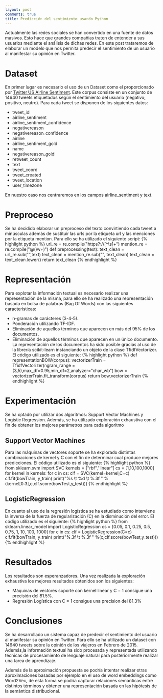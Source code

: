 ```yaml
---
layout: post
comments: true
title: Predicción del sentimiento usando Python
---
```


Actualmente las redes sociales se han convertido en una fuente de datos masivos.
Esto hace que grandes compañías traten de entender a sus usuarios mediante el análisis de dichas redes. 
En este post trataremos de elaborar un modelo que nos permita predecir el sentimiento de un usuario al manifestar su opinión en Twitter.

# Dataset
En primer lugar es necesario el uso de un Dataset como el proporcionado por [Twitter US Airline Sentiment](https://www.kaggle.com/crowdflower/twitter-airline-sentiment#database.sqlite).
Este corpus consiste en un conjunto de 14640 tweets etiquetados según el sentimiento del usuario (negativo, positivo, neutro).
Para cada tweet se disponen de los siguientes datos:
* tweet_id
* airline_sentiment
* airline_sentiment_confidence
* negativereason
* negativereason_confidence
* airline
* airline_sentiment_gold
* name
* negativereason_gold
* retweet_count
* text
* tweet_coord
* tweet_created
* tweet_location
* user_timezone

En nuestro caso nos centraremos en los campos airline_sentiment y text.

# Preproceso
Se ha decidido elaborar un preproceso del texto convirtiendo cada tweet a minúsculas además de sustituir las urls por la etiqueta url y las menciones por la etiqueta mention. Para ello se ha utilizado el siguiente script:
{% highlight python %}
url_re = re.compile("https?://[^\s]+")
mention_re = re.compile("@(\w+)")
def preprocessing(text):
    text_clean = url_re.sub("<url>",text)
    text_clean = mention_re.sub("<mention>", text_clean)
    text_clean = text_clean.lower()
    return text_clean 
{% endhighlight %}
    
# Representación 
Para explotar la información textual es necesario realizar una representación de la misma, para ello se ha realizado una representación basada en bolsa de palabras (Bag Of Words) con las siguientes características:
* n-gramas de carácteres (3-4-5).
* Ponderación utilizando TF-IDF.
* Eliminación de aquellos términos que aparecen en más del 95% de los documentos.
* Eliminación de aquellos términos que aparecen en un único documento.
La representación de los documentos ha sido posible gracias al uso de la librería scikit-learn instanciando un objeto de la clase TfidfVectorizer. El código utilizado es el siguiente:
{% highlight python %}
def representationBOW(corpus):
    vectorizerTrain = TfidfVectorizer(ngram_range = (3,5),max_df=0.95,min_df=2,analyzer="char_wb")
    bow = vectorizerTrain.fit_transform(corpus)
    return bow,vectorizerTrain
{% endhighlight %}
# Experimentación
Se ha optado por utilizar dos algoritmos: Support Vector Machines y Logistic Regression. Además, se ha utilizado exploración exhaustiva con el fin de obtener los mejores parámetros para cada algoritmo
## Support Vector Machines
Para las máquinas de vectores soporte se ha explorado distintas combinaciones de kernel y C con el fin de determinar cual produce mejores predicciones. El código utilizado es el siguiente:
{% highlight python %}
from sklearn.svm import SVC
kernels = ["rbf","linear"]
cs = [1,10,100,1000]
for kernel in kernels:
    for c in cs:
        clf = SVC(kernel=kernel,C=c)
        clf.fit(bowTrain, y_train)
        print("%s \t %d \t %.3f " %(kernel[0:3],c,clf.score(bowTest,y_test)))
{% endhighlight %}

## LogisticRegression
En cuanto al uso de la regresión logística se ha estudiado como interviene la inversa de la fuerza de regularización (C) en la disminución del error. El código utilizado es el siguiente:
{% highlight python %}
from sklearn.linear_model import LogisticRegression
cs = [0.05, 0.1, 0.25, 0.5, 0.75, 1, 10, 100, 1000]
for c in cs:
    clf = LogisticRegression(C=c)
    clf.fit(bowTrain, y_train)
    print("%.3f \t %.3f " %(c,clf.score(bowTest,y_test)))
{% endhighlight %}

# Resultados
Los resultados son esperanzadores. Una vez realizada la exploración exhaustiva los mejores resultados obtenidos son los siguientes:
* Máquinas de vectores soporte con kernel linear y C = 1 consigue una precisión del 81.5%.
* Regresión Logística con C = 1 consigue una precision del 81.3%
# Conclusiones
Se ha desarrollado un sistema capaz de predecir el sentimiento del usuario al manifestar su opinión en Twitter. Para ello se ha utilizado un dataset con 14640 tweets sobre la opinión de los viajeros en Febrero de 2015. Además,la información textual ha sido procesada y representada utilizando técnicas de procesamiento de lenguaje natural para posteriormente realizar una tarea de aprendizaje.

Además de la aproximación propuesta se podría intentar realizar otras aproximaciones basadas por ejemplo en el uso de word embeddings como Word2Vec, de esta forma se podría capturar relaciones semánticas entre distintos términos y obtener una representación basada en las hipótesis de la semántica distribucional.


